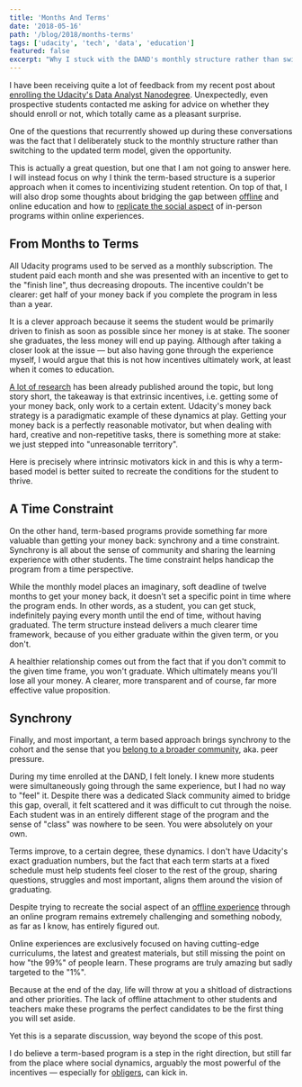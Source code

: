 ```yaml
---
title: 'Months And Terms'
date: '2018-05-16'
path: '/blog/2018/months-terms'
tags: ['udacity', 'tech', 'data', 'education']
featured: false
excerpt: "Why I stuck with the DAND's monthly structure rather than switching to the updated term-based model."
---
```


I have been receiving quite a lot of feedback from my recent post about [enrolling the Udacity's Data Analyst Nanodegree](/blog/2018/udacity-dand). Unexpectedly, even prospective students contacted me asking for advice on whether they should enroll or not, which totally came as a pleasant surprise.

One of the questions that recurrently showed up during these conversations was the fact that I deliberately stuck to the monthly structure rather than switching to the updated term model, given the opportunity.

This is actually a great question, but one that I am not going to answer here. I will instead focus on why I think the term-based structure is a superior approach when it comes to incentivizing student retention. On top of that, I will also drop some thoughts about bridging the gap between [offline](/blog/2016/ironhack-experience) and online education and how to [replicate the social aspect](/blog/2017/alignment) of in-person programs within online experiences.

## From Months to Terms

All Udacity programs used to be served as a monthly subscription. The student paid each month and she was presented with an incentive to get to the "finish line", thus decreasing dropouts. The incentive couldn't be clearer: get half of your money back if you complete the program in less than a year.

It is a clever approach because it seems the student would be primarily driven to finish as soon as possible since her money is at stake. The sooner she graduates, the less money will end up paying. Although after taking a closer look at the issue — but also having gone through the experience myself, I would argue that this is not how incentives ultimately work, at least when it comes to education.

[A lot of research](https://en.wikipedia.org/wiki/Candle_problem) has been already published around the topic, but long story short, the takeaway is that extrinsic incentives, i.e. getting some of your money back, only work to a certain extent. Udacity's money back strategy is a paradigmatic example of these dynamics at play. Getting your money back is a perfectly reasonable motivator, but when dealing with hard, creative and non-repetitive tasks, there is something more at stake: we just stepped into "unreasonable territory".

Here is precisely where intrinsic motivators kick in and this is why a term-based model is better suited to recreate the conditions for the student to thrive.

## A Time Constraint

On the other hand, term-based programs provide something far more valuable than getting your money back: synchrony and a time constraint. Synchrony is all about the sense of community and sharing the learning experience with other students. The time constraint helps handicap the program from a time perspective.

While the monthly model places an imaginary, soft deadline of twelve months to get your money back, it doesn't set a specific point in time where the program ends. In other words, as a student, you can get stuck, indefinitely paying every month until the end of time, without having graduated. The term structure instead delivers a much clearer time framework, because of you either graduate within the given term, or you don't.

A healthier relationship comes out from the fact that if you don't commit to the given time frame, you won't graduate. Which ultimately means you'll lose all your money. A clearer, more transparent and of course, far more effective value proposition.

## Synchrony

Finally, and most important, a term based approach brings synchrony to the cohort and the sense that you [belong to a broader community](/blog/2017/building-our-community), aka. peer pressure.

During my time enrolled at the DAND, I felt lonely. I knew more students were simultaneously going through the same experience, but I had no way to "feel" it. Despite there was a dedicated Slack community aimed to bridge this gap, overall, it felt scattered and it was difficult to cut through the noise. Each student was in an entirely different stage of the program and the sense of "class" was nowhere to be seen. You were absolutely on your own.

Terms improve, to a certain degree, these dynamics. I don't have Udacity's exact graduation numbers, but the fact that each term starts at a fixed schedule must help students feel closer to the rest of the group, sharing questions, struggles and most important, aligns them around the vision of graduating.

Despite trying to recreate the social aspect of an [offline experience](/blog/2017/alignment) through an online program remains extremely challenging and something nobody, as far as I know, has entirely figured out.

Online experiences are exclusively focused on having cutting-edge curriculums, the latest and greatest materials, but still missing the point on how "the 99%" of people learn. These programs are truly amazing but sadly targeted to the "1%".

Because at the end of the day, life will throw at you a shitload of distractions and other priorities. The lack of offline attachment to other students and teachers make these programs the perfect candidates to be the first thing you will set aside.

Yet this is a separate discussion, way beyond the scope of this post.

I do believe a term-based program is a step in the right direction, but still far from the place where social dynamics, arguably the most powerful of the incentives — especially for [obligers](https://www.surveygizmo.com/s3/4232520/gretchenrubinfourtendenciesquiz), can kick in.
